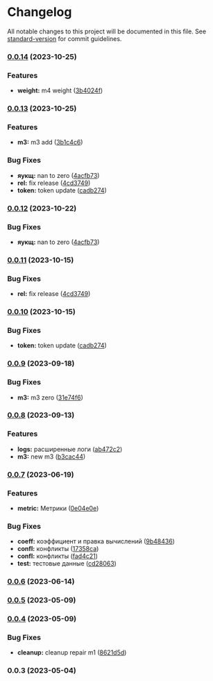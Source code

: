 # Changelog

All notable changes to this project will be documented in this file. See [standard-version](https://github.com/conventional-changelog/standard-version) for commit guidelines.

### [0.0.14](https://github.com/ai-med-tools/finder-psr/compare/v0.0.13...v0.0.14) (2023-10-25)


### Features

* **weight:** m4 weight ([3b4024f](https://github.com/ai-med-tools/finder-psr/commit/3b4024f51f82e6639976a8df5f9f9db2333f2bf0))

### [0.0.13](https://github.com/ai-med-tools/finder-psr/compare/v0.0.9...v0.0.13) (2023-10-25)


### Features

* **m3:** m3 add ([3b1c4c6](https://github.com/ai-med-tools/finder-psr/commit/3b1c4c6eff2fb51653dcc86b6245841090692b5a))


### Bug Fixes

* **яукщ:** nan to zero ([4acfb73](https://github.com/ai-med-tools/finder-psr/commit/4acfb7337dc6b11c46f998e358eb76f5b2b34bfa))
* **rel:** fix release ([4cd3749](https://github.com/ai-med-tools/finder-psr/commit/4cd3749a747f8d66dc6ca2e2dd5c330020e8af3a))
* **token:** token update ([cadb274](https://github.com/ai-med-tools/finder-psr/commit/cadb2746d09b7b8b9b99754286ccc2d544a06b7d))

### [0.0.12](https://github.com/ai-med-tools/finder-psr/compare/v0.0.11...v0.0.12) (2023-10-22)


### Bug Fixes

* **яукщ:** nan to zero ([4acfb73](https://github.com/ai-med-tools/finder-psr/commit/4acfb7337dc6b11c46f998e358eb76f5b2b34bfa))

### [0.0.11](https://github.com/ai-med-tools/finder-psr/compare/v0.0.10...v0.0.11) (2023-10-15)


### Bug Fixes

* **rel:** fix release ([4cd3749](https://github.com/ai-med-tools/finder-psr/commit/4cd3749a747f8d66dc6ca2e2dd5c330020e8af3a))

### [0.0.10](https://github.com/ai-med-tools/finder-psr/compare/v0.0.9...v0.0.10) (2023-10-15)


### Bug Fixes

* **token:** token update ([cadb274](https://github.com/ai-med-tools/finder-psr/commit/cadb2746d09b7b8b9b99754286ccc2d544a06b7d))

### [0.0.9](https://github.com/ai-med-tools/finder-psr/compare/v0.0.8...v0.0.9) (2023-09-18)


### Bug Fixes

* **m3:** m3 zero ([31e74f6](https://github.com/ai-med-tools/finder-psr/commit/31e74f6b2740a387c35671c6f81890c567227cda))

### [0.0.8](https://github.com/ai-med-tools/finder-psr/compare/v0.0.7...v0.0.8) (2023-09-13)


### Features

* **logs:** расширенные логи ([ab472c2](https://github.com/ai-med-tools/finder-psr/commit/ab472c2d96608ee4f765eefbd0b1084ff18d5ff3))
* **m3:** new m3 ([b3cac44](https://github.com/ai-med-tools/finder-psr/commit/b3cac44ac1a0db8c8e8df9de8cecffdb140fffc9))

### [0.0.7](https://github.com/ai-med-tools/finder-psr/compare/v0.0.6...v0.0.7) (2023-06-19)


### Features

* **metric:** Метрики ([0e04e0e](https://github.com/ai-med-tools/finder-psr/commit/0e04e0ea739eef51b0fbbc7a280381691b2d8595))


### Bug Fixes

* **coeff:** коэффициент и правка вычислений ([9b48436](https://github.com/ai-med-tools/finder-psr/commit/9b48436502ab526ed372ad258535c844bc045539))
* **confl:** конфликты ([17358ca](https://github.com/ai-med-tools/finder-psr/commit/17358caa3706f190c1c9a10b579bad9495d2c589))
* **confl:** конфликты ([fad4c21](https://github.com/ai-med-tools/finder-psr/commit/fad4c21823ed699c602caa93556d6dab0279646e))
* **test:** тестовые данные ([cd28063](https://github.com/ai-med-tools/finder-psr/commit/cd280630a78956c9d5edcd94f7f4146e88bf54fb))

### [0.0.6](https://github.com/ai-med-tools/finder-psr/compare/v0.0.5...v0.0.6) (2023-06-14)

### [0.0.5](https://github.com/ai-med-tools/finder-psr/compare/v0.0.4...v0.0.5) (2023-05-09)

### [0.0.4](https://github.com/ai-med-tools/finder-psr/compare/v0.0.3...v0.0.4) (2023-05-09)


### Bug Fixes

* **cleanup:** cleanup repair m1 ([8621d5d](https://github.com/ai-med-tools/finder-psr/commit/8621d5ddb079faad9142de7f45f74983a6a1c7d4))

### 0.0.3 (2023-05-04)
